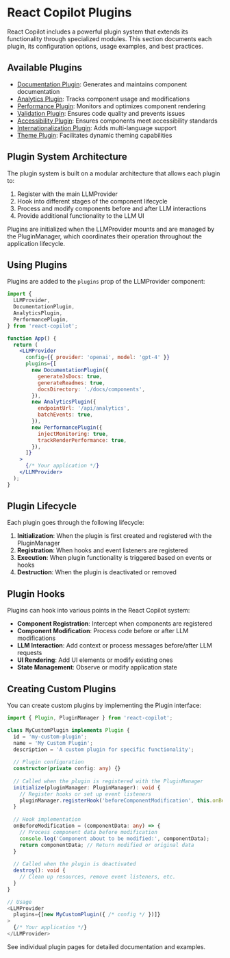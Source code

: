 # React Copilot Plugins

React Copilot includes a powerful plugin system that extends its functionality through specialized modules. This section documents each plugin, its configuration options, usage examples, and best practices.

## Available Plugins

- [Documentation Plugin](documentation-plugin.md): Generates and maintains component documentation
- [Analytics Plugin](analytics-plugin.md): Tracks component usage and modifications
- [Performance Plugin](performance-plugin.md): Monitors and optimizes component rendering
- [Validation Plugin](validation-plugin.md): Ensures code quality and prevents issues
- [Accessibility Plugin](accessibility-plugin.md): Ensures components meet accessibility standards
- [Internationalization Plugin](internationalization-plugin.md): Adds multi-language support
- [Theme Plugin](theme-plugin.md): Facilitates dynamic theming capabilities

## Plugin System Architecture

The plugin system is built on a modular architecture that allows each plugin to:

1. Register with the main LLMProvider
2. Hook into different stages of the component lifecycle
3. Process and modify components before and after LLM interactions
4. Provide additional functionality to the LLM UI

Plugins are initialized when the LLMProvider mounts and are managed by the PluginManager, which coordinates their operation throughout the application lifecycle.

## Using Plugins

Plugins are added to the `plugins` prop of the LLMProvider component:

```jsx
import {
  LLMProvider,
  DocumentationPlugin,
  AnalyticsPlugin,
  PerformancePlugin,
} from 'react-copilot';

function App() {
  return (
    <LLMProvider
      config={{ provider: 'openai', model: 'gpt-4' }}
      plugins={[
        new DocumentationPlugin({
          generateJsDocs: true,
          generateReadmes: true,
          docsDirectory: './docs/components',
        }),
        new AnalyticsPlugin({
          endpointUrl: '/api/analytics',
          batchEvents: true,
        }),
        new PerformancePlugin({
          injectMonitoring: true,
          trackRenderPerformance: true,
        }),
      ]}
    >
      {/* Your application */}
    </LLMProvider>
  );
}
```

## Plugin Lifecycle

Each plugin goes through the following lifecycle:

1. **Initialization**: When the plugin is first created and registered with the PluginManager
2. **Registration**: When hooks and event listeners are registered
3. **Execution**: When plugin functionality is triggered based on events or hooks
4. **Destruction**: When the plugin is deactivated or removed

## Plugin Hooks

Plugins can hook into various points in the React Copilot system:

- **Component Registration**: Intercept when components are registered
- **Component Modification**: Process code before or after LLM modifications
- **LLM Interaction**: Add context or process messages before/after LLM requests
- **UI Rendering**: Add UI elements or modify existing ones
- **State Management**: Observe or modify application state

## Creating Custom Plugins

You can create custom plugins by implementing the Plugin interface:

```typescript
import { Plugin, PluginManager } from 'react-copilot';

class MyCustomPlugin implements Plugin {
  id = 'my-custom-plugin';
  name = 'My Custom Plugin';
  description = 'A custom plugin for specific functionality';
  
  // Plugin configuration
  constructor(private config: any) {}
  
  // Called when the plugin is registered with the PluginManager
  initialize(pluginManager: PluginManager): void {
    // Register hooks or set up event listeners
    pluginManager.registerHook('beforeComponentModification', this.onBeforeModification);
  }
  
  // Hook implementation
  onBeforeModification = (componentData: any) => {
    // Process component data before modification
    console.log('Component about to be modified:', componentData);
    return componentData; // Return modified or original data
  }
  
  // Called when the plugin is deactivated
  destroy(): void {
    // Clean up resources, remove event listeners, etc.
  }
}

// Usage
<LLMProvider
  plugins={[new MyCustomPlugin({ /* config */ })]}
>
  {/* Your application */}
</LLMProvider>
```

See individual plugin pages for detailed documentation and examples.